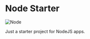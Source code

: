 # Node Starter

![Node](https://i1.wp.com/storage.googleapis.com/blog-images-backup/1*Jw9V__6jYhm2amP74D_0lw.png?resize=1200%2C734&ssl=1)

Just a starter project for NodeJS apps.
